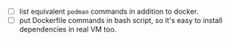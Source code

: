* [ ] list equivalent `podman` commands in addition to docker.
* [ ] put Dockerfile commands in bash script, so it's easy to install dependencies in real VM too.
